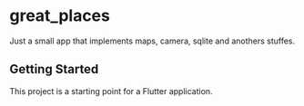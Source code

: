 # great_places

Just a small app that implements maps, camera, sqlite and anothers stuffes.

## Getting Started

This project is a starting point for a Flutter application.
